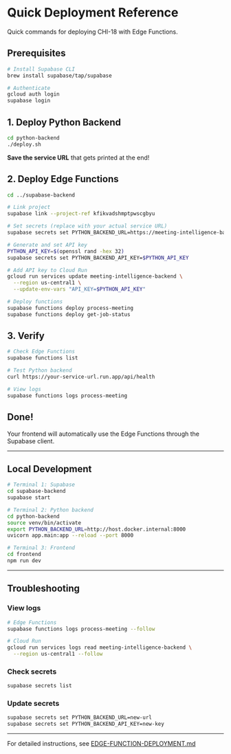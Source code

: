 # Quick Deployment Reference

Quick commands for deploying CHI-18 with Edge Functions.

## Prerequisites

```bash
# Install Supabase CLI
brew install supabase/tap/supabase

# Authenticate
gcloud auth login
supabase login
```

## 1. Deploy Python Backend

```bash
cd python-backend
./deploy.sh
```

**Save the service URL** that gets printed at the end!

## 2. Deploy Edge Functions

```bash
cd ../supabase-backend

# Link project
supabase link --project-ref kfikvadshmptpwscgbyu

# Set secrets (replace with your actual service URL)
supabase secrets set PYTHON_BACKEND_URL=https://meeting-intelligence-backend-xxx-uc.a.run.app

# Generate and set API key
PYTHON_API_KEY=$(openssl rand -hex 32)
supabase secrets set PYTHON_BACKEND_API_KEY=$PYTHON_API_KEY

# Add API key to Cloud Run
gcloud run services update meeting-intelligence-backend \
  --region us-central1 \
  --update-env-vars "API_KEY=$PYTHON_API_KEY"

# Deploy functions
supabase functions deploy process-meeting
supabase functions deploy get-job-status
```

## 3. Verify

```bash
# Check Edge Functions
supabase functions list

# Test Python backend
curl https://your-service-url.run.app/api/health

# View logs
supabase functions logs process-meeting
```

## Done!

Your frontend will automatically use the Edge Functions through the Supabase client.

---

## Local Development

```bash
# Terminal 1: Supabase
cd supabase-backend
supabase start

# Terminal 2: Python backend
cd python-backend
source venv/bin/activate
export PYTHON_BACKEND_URL=http://host.docker.internal:8000
uvicorn app.main:app --reload --port 8000

# Terminal 3: Frontend
cd frontend
npm run dev
```

---

## Troubleshooting

### View logs

```bash
# Edge Functions
supabase functions logs process-meeting --follow

# Cloud Run
gcloud run services logs read meeting-intelligence-backend \
  --region us-central1 --follow
```

### Check secrets

```bash
supabase secrets list
```

### Update secrets

```bash
supabase secrets set PYTHON_BACKEND_URL=new-url
supabase secrets set PYTHON_BACKEND_API_KEY=new-key
```

---

For detailed instructions, see [EDGE-FUNCTION-DEPLOYMENT.md](./EDGE-FUNCTION-DEPLOYMENT.md)
